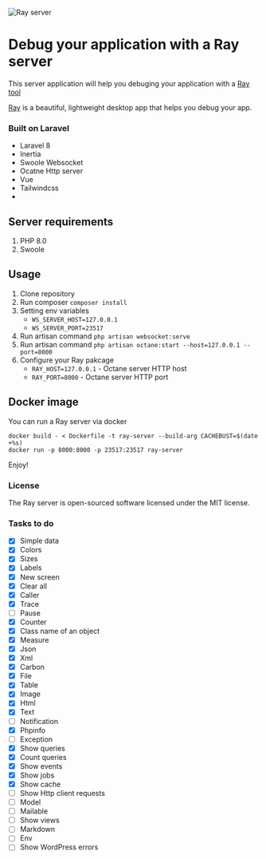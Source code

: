 ![Ray server](https://user-images.githubusercontent.com/773481/129159856-a90e2a60-0ca8-4d6b-b80c-2707d9770c3a.png)

# Debug your application with a Ray server 

This server application will help you debuging your application with a [Ray tool](https://github.com/spatie/ray) 

[Ray](https://myray.app/) is a beautiful, lightweight desktop app that helps you debug your app.

### Built on Laravel
- Laravel 8
- Inertia
- Swoole Websocket
- Ocatne Http server
- Vue
- Tailwindcss
- 
## Server requirements
1. PHP 8.0
2. Swoole

## Usage
1. Clone repository
2. Run composer `composer install`
3. Setting env variables
   - `WS_SERVER_HOST=127.0.0.1`
   - `WS_SERVER_PORT=23517`
4. Run artisan command `php artisan websocket:serve`
5. Run artisan command `php artisan octane:start --host=127.0.0.1 --port=8000`
6. Configure your Ray pakcage
   - `RAY_HOST=127.0.0.1` - Octane server HTTP host
   - `RAY_PORT=8000` - Octane server HTTP port


## Docker image
You can run a Ray server via docker

```
docker build - < Dockerfile -t ray-server --build-arg CACHEBUST=$(date +%s)
docker run -p 8000:8000 -p 23517:23517 ray-server
```

Enjoy!

### License
The Ray server is open-sourced software licensed under the MIT license.

### Tasks to do

- [x] Simple data
- [x] Colors
- [x] Sizes
- [x] Labels
- [x] New screen
- [x] Clear all
- [x] Caller
- [x] Trace
- [ ] Pause
- [x] Counter
- [x] Class name of an object
- [x] Measure
- [x] Json
- [x] Xml
- [x] Carbon
- [x] File
- [x] Table
- [x] Image
- [x] Html
- [x] Text
- [ ] Notification
- [x] Phpinfo
- [ ] Exception
- [x] Show queries
- [x] Count queries
- [x] Show events
- [x] Show jobs
- [x] Show cache
- [ ] Show Http client requests
- [ ] Model
- [ ] Mailable
- [ ] Show views
- [ ] Markdown
- [ ] Env
- [ ] Show WordPress errors
